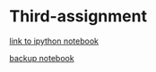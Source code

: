 # Third-assignment
[link to ipython notebook](https://github.com/hmsmrckova/Third-assignment/blob/master/third_assignment.ipynb)

[backup notebook](https://github.com/hmsmrckova/Third-assignment/blob/master/Assignment-3%20(final).ipynb)
